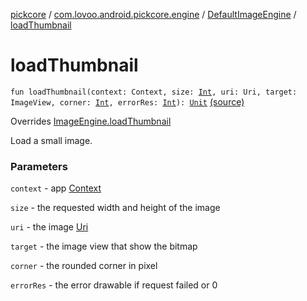 [pickcore](../../index.md) / [com.lovoo.android.pickcore.engine](../index.md) / [DefaultImageEngine](index.md) / [loadThumbnail](./load-thumbnail.md)

# loadThumbnail

`fun loadThumbnail(context: Context, size: `[`Int`](https://kotlinlang.org/api/latest/jvm/stdlib/kotlin/-int/index.html)`, uri: Uri, target: ImageView, corner: `[`Int`](https://kotlinlang.org/api/latest/jvm/stdlib/kotlin/-int/index.html)`, errorRes: `[`Int`](https://kotlinlang.org/api/latest/jvm/stdlib/kotlin/-int/index.html)`): `[`Unit`](https://kotlinlang.org/api/latest/jvm/stdlib/kotlin/-unit/index.html) [(source)](https://github.com/lovoo/android-pickpic/blob/master/pickcore/pickcore/src/main/kotlin/com/lovoo/android/pickcore/engine/DefaultImageEngine.kt#L33)

Overrides [ImageEngine.loadThumbnail](../../com.lovoo.android.pickcore.contract/-image-engine/load-thumbnail.md)

Load a small image.

### Parameters

`context` - app [Context](#)

`size` - the requested width and height of the image

`uri` - the image [Uri](#)

`target` - the image view that show the bitmap

`corner` - the rounded corner in pixel

`errorRes` - the error drawable if request failed or 0